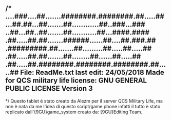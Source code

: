 /*
....###....##.......########.########.##.....##
...##.##...##.......##............##..###...###
..##...##..##.......##...........##...####.####
.##.....##.##.......######......##....##.###.##
.#########.##.......##.........##.....##.....##
.##.....##.##.......##........##......##.....##
.##.....##.########.########.########.##.....##
    File: ReadMe.txt
    last edit: 24/05/2018
    Made for QCS military life
    license:    GNU GENERAL PUBLIC LICENSE Version 3
--------------------------------------------------------
*/
Questo tablet è stato creato da Alezm per il server QCS Military Life, ma non è nata da me l'idea di questo script/game phone infatti il tutto è stato replicato 
dall'{9GU}game_system creato da: {9GU}Editing Team.